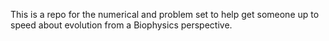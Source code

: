This is a repo for the numerical and problem set to help get someone up to speed about evolution from a Biophysics perspective. 
